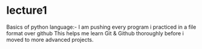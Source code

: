 # lecture1
Basics of python language:-
I am pushing every program i practiced in a file format over github
This helps me learn Git & Github thoroughly before i moved to more advanced projects.

